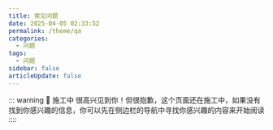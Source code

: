 ```yaml
---
title: 常见问题
date: 2025-04-05 02:33:52
permalink: /theme/qa
categories:
  - 问题
tags:
  - 问题
sidebar: false
articleUpdate: false
---
```


::: warning 🚧 施工中
很高兴见到你！但很抱歉，这个页面还在施工中，如果没有找到你感兴趣的信息，你可以先在侧边栏的导航中寻找你感兴趣的内容来开始阅读
::::
